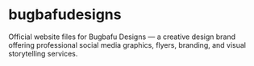 # bugbafudesigns
Official website files for Bugbafu Designs — a creative design brand offering professional social media graphics, flyers, branding, and visual storytelling services.
